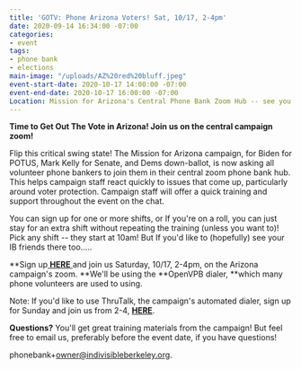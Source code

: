 ```yaml
---
title: 'GOTV: Phone Arizona Voters! Sat, 10/17, 2-4pm'
date: 2020-09-14 16:34:00 -07:00
categories:
- event
tags:
- phone bank
- elections
main-image: "/uploads/AZ%20red%20bluff.jpeg"
event-start-date: 2020-10-17 14:00:00 -07:00
event-end-date: 2020-10-17 16:00:00 -07:00
Location: Mission for Arizona's Central Phone Bank Zoom Hub -- see you there!
---
```


**Time to Get Out The Vote in Arizona!    Join us on the central campaign zoom!**

Flip this critical swing state! The Mission for Arizona campaign,  for Biden for POTUS, Mark Kelly for Senate, and Dems down-ballot,  is now asking all volunteer phone bankers to join them in their central zoom phone bank hub.  This helps campaign staff react quickly to issues that come up, particularly around voter protection.   Campaign staff will offer a quick training and support throughout the event on the chat.

You can sign up for one or more shifts, or If you're on a roll, you can just stay for an extra shift without repeating the training (unless you want to)! Pick any shift -- they start at 10am! But If you'd like to (hopefully) see your IB friends there too.....

\*\*Sign up[ ](https://www.mobilize.us/missionforaz/event/312751/)**[HERE](https://www.mobilize.us/missionforaz/event/312751/)**[ ](https://www.mobilize.us/missionforaz/event/312751/)and join us Saturday, 10/17, 2-4pm, on the Arizona campaign's zoom.  \*\*We'll   be using the \*\*OpenVPB dialer, \*\*which many phone volunteers are used to using.

Note: If you'd like to use ThruTalk, the campaign's automated dialer, sign up for Sunday and join us from 2-4,  **[HERE](https://www.mobilize.us/missionforaz/event/312513/)**.

**Questions?** You'll get great training materials from the campaign! But feel free to email us, preferably before the event date,  if you have questions!

phonebank\+owner@indivisibleberkeley.org.